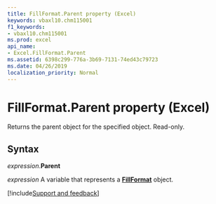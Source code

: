 ```yaml
---
title: FillFormat.Parent property (Excel)
keywords: vbaxl10.chm115001
f1_keywords:
- vbaxl10.chm115001
ms.prod: excel
api_name:
- Excel.FillFormat.Parent
ms.assetid: 6398c299-776a-3b69-7131-74ed43c79723
ms.date: 04/26/2019
localization_priority: Normal
---
```



# FillFormat.Parent property (Excel)

Returns the parent object for the specified object. Read-only.


## Syntax

_expression_.**Parent**

_expression_ A variable that represents a **[FillFormat](Excel.FillFormat.md)** object.




[!include[Support and feedback](~/includes/feedback-boilerplate.md)]